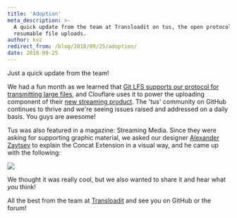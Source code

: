 ```yaml
---
title: 'Adoption'
meta_description: >-
  A quick update from the team at Transloadit on tus, the open protocol for
  resumable file uploads.
author: kvz
redirect_from: /blog/2018/09/25/adoption/
date: 2018-09-25
---
```


Just a quick update from the team!

We had a fun month as we learned that
[Git LFS supports our protocol for transmitting large files](https://github.com/git-lfs/git-lfs/blob/main/docs/man/git-lfs-config.5.ronn#transfer-upload--download-settings),
and Clouflare uses it to power the uploading component of their
[new streaming product](https://blog.cloudflare.com/how-cloudflare-streams/).
The 'tus' community on GitHub continues to thrive and we're seeing issues raised
and addressed on a daily basis. You guys are awesome!

Tus was also featured in a magazine: Streaming Media. Since they were asking for
supporting graphic material, we asked our designer
[Alexander Zaytsev](https://twitter.com/nqst) to explain the Concat Extension in
a visual way, and he came up with the following:

<img style="max-width: 100%; max-height: 100%" src="/images/concat.jpeg">

We thought it was really cool, but we also wanted to share it and hear what
_you_ think!

All the best from the team at [Transloadit](https://transloadit.com) and see you
on GitHub or the forum!
